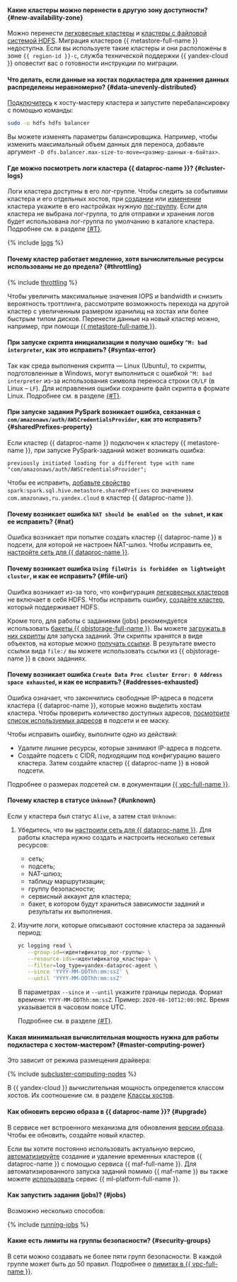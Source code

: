 #### Какие кластеры можно перенести в другую зону доступности? {#new-availability-zone}

Можно перенести [легковесные кластеры](../../data-proc/operations/migration-to-an-availability-zone.md) и [кластеры с файловой системой HDFS](../../data-proc/tutorials/hdfs-cluster-migration.md). Миграция кластеров {{ metastore-full-name }} недоступна. Если вы используете такие кластеры и они расположены в зоне `{{ region-id }}-c`, служба технической поддержки {{ yandex-cloud }} оповестит вас о готовности инструкции по миграции.

#### Что делать, если данные на хостах подкластера для хранения данных распределены неравномерно? {#data-unevenly-distributed}

[Подключитесь](../../data-proc/operations/connect.md) к хосту-мастеру кластера и запустите перебалансировку с помощью команды:

```bash
sudo -u hdfs hdfs balancer
```

Вы можете изменять параметры балансировщика. Например, чтобы изменить максимальный объем данных для переноса, добавьте аргумент `-D dfs.balancer.max-size-to-move=<размер-данных-в-байтах>`.

#### Где можно посмотреть логи кластера {{ dataproc-name }}? {#cluster-logs}

Логи кластера доступны в его лог-группе. Чтобы следить за событиями кластера и его отдельных хостов, при [создании](../../data-proc/operations/cluster-create.md) или [изменении](../../data-proc/operations/cluster-update.md) кластера укажите в его настройках нужную [лог-группу](../../logging/concepts/log-group.md). Если для кластера не выбрана лог-группа, то для отправки и хранения логов будет использована лог-группа по умолчанию в каталоге кластера. Подробнее см. в разделе [{#T}](../../data-proc/operations/logging.md).

{% include [logs](../logs.md) %}

#### Почему кластер работает медленно, хотя вычислительные ресурсы использованы не до предела? {#throttling}

{% include [throttling](../throttling.md) %}

Чтобы увеличить максимальные значения IOPS и bandwidth и снизить вероятность троттлинга, рассмотрите возможность перехода на другой кластер с увеличенным размером хранилищ на хостах или более быстрым типом дисков. Перенести данные на новый кластер можно, например, при помощи [{{ metastore-full-name }}](../../data-proc/concepts/metastore.md).

#### При запуске скрипта инициализации я получаю ошибку `^M: bad interpreter`, как это исправить? {#syntax-error}

Так как среда выполнения скрипта — Linux (Ubuntu), то скрипты, подготовленные в Windows, могут выполниться с ошибкой `^M: bad interpreter` из-за использования символа переноса строки `CR/LF` (в Linux – `LF`). Для исправления ошибки сохраните файл скрипта в формате Linux. Подробнее см. в разделе [{#T}](../../data-proc/concepts/init-action.md#syntax-errors).

#### При запуске задания PySpark возникает ошибка, связанная с `com/amazonaws/auth/AWSCredentialsProvider`, как это исправить? {#sharedPrefixes-property}

Если кластер {{ dataproc-name }} подключен к кластеру {{ metastore-name }}, при запуске PySpark-заданий может возникать ошибка:

```text
previously initiated loading for a different type with name "com/amazonaws/auth/AWSCredentialsProvider";
```

Чтобы ее исправить, [добавьте свойство](../../data-proc/operations/cluster-update.md) `spark:spark.sql.hive.metastore.sharedPrefixes` со значением `com.amazonaws,ru.yandex.cloud` в кластер {{ dataproc-name }}.

#### Почему возникает ошибка `NAT should be enabled on the subnet`, и как ее исправить? {#nat}

Ошибка возникает при попытке создать кластер {{ dataproc-name }} в подсети, для которой не настроен NAT-шлюз. Чтобы исправить ее, [настройте сеть для {{ dataproc-name }}](../../data-proc/tutorials/configure-network.md).

#### Почему возникает ошибка `Using fileUris is forbidden on lightweight cluster`, и как ее исправить? {#file-uri}

Ошибка возникает из-за того, что конфигурация [легковесных кластеров](../../data-proc/concepts/index.md#light-weight-clusters) не включает в себя HDFS. Чтобы исправить ошибку, [создайте кластер](../../data-proc/operations/cluster-create.md), который поддерживает HDFS.

Кроме того, для работы с заданиями (jobs) рекомендуется использовать [бакеты {{ objstorage-full-name }}](../../storage/concepts/bucket.md). Вы можете [загружать в них скрипты](../../storage/operations/objects/upload.md) для запуска заданий. Эти скрипты хранятся в виде объектов, на которые можно [получать ссылки](../../storage/operations/objects/link-for-download.md). В результате вместо ссылки вида `file:/` вы можете использовать ссылки из {{ objstorage-name }} в своих заданиях.

#### Почему возникает ошибка `Create Data Proc cluster Error: 0 Address space exhausted`, и как ее исправить? {#addresses-exhausted}

Ошибка означает, что закончились свободные IP-адреса в подсети кластера {{ dataproc-name }}, которые можно выделить хостам кластера. Чтобы проверить количество доступных адресов, [посмотрите список используемых адресов](../../vpc/operations/subnet-used-addresses.md) в подсети и ее маску.

Чтобы исправить ошибку, выполните одно из действий:

* Удалите лишние ресурсы, которые занимают IP-адреса в подсети.
* Создайте подсеть с CIDR, подходящим под конфигурацию вашего кластера. Затем создайте кластер {{ dataproc-name }} в новой подсети.

Подробнее о размерах подсетей см. в документации [{{ vpc-full-name }}](../../vpc/concepts/network.md#subnet).

#### Почему кластер в статусе `Unknown`? {#unknown}

Если у кластера был статус `Alive`, а затем стал `Unknown`:

1. Убедитесь, что вы [настроили сеть для {{ dataproc-name }}](../../data-proc/tutorials/configure-network.md). Для работы кластера нужно создать и настроить несколько сетевых ресурсов:

   * сеть;
   * подсеть;
   * NAT-шлюз;
   * таблицу маршрутизации;
   * группу безопасности;
   * сервисный аккаунт для кластера;
   * бакет, в котором будут храниться зависимости заданий и результаты их выполнения.

1. Изучите логи, которые описывают состояние кластера за заданный период:

   ```bash
   yc logging read \
      --group-id=<идентификатор_лог-группы> \
      --resource-ids=<идентификатор_кластера> \
      --filter=log_type=yandex-dataproc-agent \
      --since 'YYYY-MM-DDThh:mm:ssZ' \
      --until 'YYYY-MM-DDThh:mm:ssZ'
   ```

   В параметрах `--since` и `--until` укажите границы периода. Формат времени: `YYYY-MM-DDThh:mm:ssZ`. Пример: `2020-08-10T12:00:00Z`. Время указывается в часовом поясе UTC.

   Подробнее см. в разделе [{#T}](../../data-proc/operations/logging.md).

#### Какая минимальная вычислительная мощность нужна для работы подкластера с хостом-мастером? {#master-computing-power}

Это зависит от режима размещения драйвера:

{% include [subcluster-computing-nodes](../../_includes/data-proc/subcluster-computing-nodes.md) %}

В {{ yandex-cloud }} вычислительная мощность определяется классом хостов. Их соотношение см. в разделе [Классы хостов](../../data-proc/concepts/instance-types.md).

#### Как обновить версию образа в {{ dataproc-name }}? {#upgrade}

В сервисе нет встроенного механизма для обновления [версии образа](../../data-proc/concepts/environment.md). Чтобы ее обновить, создайте новый кластер.

Если вы хотите постоянно использовать актуальную версию, [автоматизируйте](../../data-proc/tutorials/airflow-automation.md) создание и удаление временных кластеров {{ dataproc-name }} с помощью сервиса {{ maf-full-name }}. Для автоматизированного запуска заданий помимо {{ maf-name }} вы также можете [использовать](../../data-proc/tutorials/datasphere-integration.md) сервис {{ ml-platform-full-name }}.

#### Как запустить задания (jobs)? {#jobs}

Возможно несколько способов:

{% include [running-jobs](../../_includes/data-proc/running-jobs.md) %}

#### Какие есть лимиты на группы безопасности? {#security-groups}

В сети можно создавать не более пяти групп безопасности. В каждой группе может быть до 50 правил. Подробнее о [лимитах в {{ vpc-full-name }}](../../vpc/concepts/limits.md#vpc-limits).
